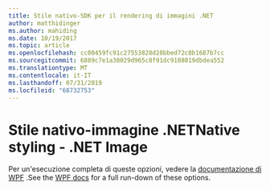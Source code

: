 ```yaml
---
title: Stile nativo-SDK per il rendering di immagini .NET
author: matthidinger
ms.author: mahiding
ms.date: 10/19/2017
ms.topic: article
ms.openlocfilehash: cc00459fc91c27553828d28bbed72c8b1687b7cc
ms.sourcegitcommit: 6889c7e1a38029d965c8f91dc9108819dbdea552
ms.translationtype: MT
ms.contentlocale: it-IT
ms.lasthandoff: 07/31/2019
ms.locfileid: "68732753"
---
```

# <a name="native-styling---net-image"></a><span data-ttu-id="7fcb1-102">Stile nativo-immagine .NET</span><span class="sxs-lookup"><span data-stu-id="7fcb1-102">Native styling - .NET Image</span></span>

<span data-ttu-id="7fcb1-103">Per un'esecuzione completa di queste opzioni, vedere la [documentazione di WPF](../net-wpf/getting-started.md) .</span><span class="sxs-lookup"><span data-stu-id="7fcb1-103">See the [WPF docs](../net-wpf/getting-started.md) for a full run-down of these options.</span></span>